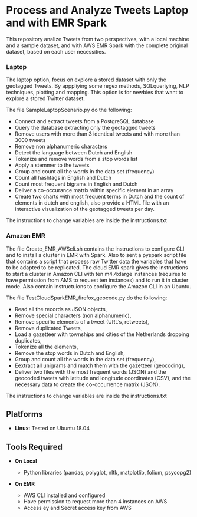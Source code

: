 # Process and Analyze Tweets Laptop and with EMR Spark

This repository analize Tweets from two perspectives, with a local machine and a sample dataset, and with AWS EMR Spark with the complete original dataset, based on each user necessities.

### Laptop

The laptop option, focus on explore a stored dataset with only the geotagged Tweets. By apppliying some regex methods, SQLqueriying, NLP techniques, plotting and mapping. This option is for newbies that want to explore a stored Twitter dataset.

The file SampleLaptopScenario.py do the following:

* Connect and extract tweets from a PostgreSQL database
* Query the database extracting only the geotagged tweets
* Remove users with more than 3 identical tweets and with more than 3000 tweets
* Remove non alphanumeric characters
* Detect the language between Dutch and English
* Tokenize and remove words from a stop words list
* Apply a stemmer to the tweets
* Group and count all the words in the data set (frequency)
* Count all hashtags in English and Dutch
* Count most frequent bigrams in English and Dutch
* Deliver a co-occurance matrix within specific element in an array
* Create two charts with most frequent terms in Dutch and the count of elements in dutch and english, also provide a HTML file with an interactive visualization of the geotagged tweets per day.

The instructions to change variables are inside the instructions.txt

### Amazon EMR

The file Create_EMR_AWScli.sh contains the instructions to configure CLI and to install a cluster in EMR with Spark. Also to sent a pyspark script file that contains a script that process raw Twitter data the variables that have to be adapted to be replicated. The cloud EMR spark gives the instructions to start a cluster in Amazon CLI with ten m4.4xlarge instances (requires to have permission from AMS to request ten instances) and to run it in cluster mode. Also contain instructuions to configure the Amazon CLI in an Ubuntu.

The file TestCloudSparkEMR_firefox_geocode.py do the following:

* Read all the records as JSON objects, 
* Remove special characters (non alphanumeric),
* Remove specific elements of a tweet (URL’s, retweets),
* Remove duplicated Tweets,
* Load a gazetteer with townships and cities of the Netherlands dropping duplicates, 
* Tokenize all the elements, 
* Remove the stop words in Dutch and English, 
* Group and count all the words in the data set (frequency),
* Eextract all unigrams and match them with the gazetteer (geocoding), 
* Deliver two files with the most frequent words (JSON) and the geocoded tweets with latitude and longitude coordinates (CSV), and the necessary data to create the co-occurrence matrix (JSON).

The instructions to change variables are inside the instructions.txt

## Platforms

* **Linux**: Tested on Ubuntu 18.04

## Tools Required

* **On Local**
  * Python libraries (pandas, polyglot, nltk, matplotlib, folium, psycopg2)

* **On EMR**
  * AWS CLI installed and configured
  * Have permission to request more than 4 instances on AWS
  * Access ey and Secret access key from AWS

